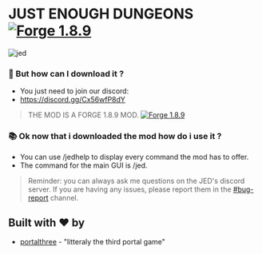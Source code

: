 # JUST ENOUGH DUNGEONS [![Forge 1.8.9](https://img.shields.io/badge/FORGE-1.8.9-blueviolet?style=for-the-badge)](http://files.minecraftforge.net/maven/net/minecraftforge/forge/index_1.8.9.html)

![jed](https://media.discordapp.net/attachments/779097681653661696/779100421758124063/unknown.png?width=1329&height=550)


### 🤔 But how can I download it ?

* You just need to join our discord:
* https://discord.gg/Cx56wfP8dY

> THE MOD IS A FORGE 1.8.9 MOD. [![Forge 1.8.9](https://img.shields.io/badge/FORGE-1.8.9-blueviolet?style=flat-square)](http://files.minecraftforge.net/maven/net/minecraftforge/forge/index_1.8.9.html)

### 📚 Ok now that i downloaded the mod how do i use it ?
* You can use /jedhelp to display every command the mod has to offer.
* The command for the main GUI is /jed.

>Reminder: you can always ask me questions on the JED's discord server.
>If you are having any issues, please report them in the [#bug-report](https://discord.gg/Cx56wfP8dY) channel.


## Built with ❤️ by
* [portalthree](https://github.com/portalthree) - "litteraly the third portal game"